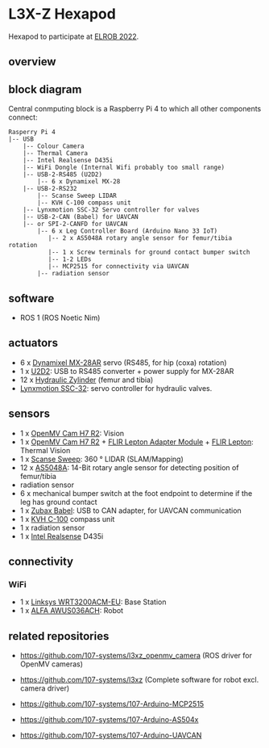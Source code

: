 # L3X-Z Hexapod
Hexapod to participate at [ELROB 2022](https://www.elrob.org).

## overview

## block diagram
Central conmputing block is a Raspberry Pi 4 to which all other components connect:
```
Rasperry Pi 4
|-- USB
    |-- Colour Camera
    |-- Thermal Camera
    |-- Intel Realsense D435i
    |-- WiFi Dongle (Internal Wifi probably too small range)
    |-- USB-2-RS485 (U2D2)
        |-- 6 x Dynamixel MX-28
    |-- USB-2-RS232
        |-- Scanse Sweep LIDAR
        |-- KVH C-100 compass unit
    |-- Lynxmotion SSC-32 Servo controller for valves
    |-- USB-2-CAN (Babel) for UAVCAN
    |-- or SPI-2-CANFD for UAVCAN
        |-- 6 x Leg Controller Board (Arduino Nano 33 IoT)
           |-- 2 x AS5048A rotary angle sensor for femur/tibia rotation
           |-- 1 x Screw terminals for ground contact bumper switch
           |-- 1-2 LEDs
           |-- MCP2515 for connectivity via UAVCAN
        |-- radiation sensor
```

## software
  - ROS 1 (ROS Noetic Nim)

## actuators
  - 6 x [Dynamixel MX-28AR](https://emanual.robotis.com/docs/en/dxl/mx/mx-28-2/) servo (RS485, for hip (coxa) rotation)
  - 1 x [U2D2](https://emanual.robotis.com/docs/en/parts/interface/u2d2/): USB to RS485 converter + power supply for MX-28AR 
  - 12 x [Hydraulic Zylinder](http://leimbach-modellbau.de/Produkte/Hydraulik/Zylinder/0H16xxxA/) (femur and tibia)
  - [Lynxmotion SSC-32](http://www.lynxmotion.com/p-1032-ssc-32u-usb-servo-controller.aspx): servo controller for hydraulic valves.

## sensors
  - 1 x [OpenMV Cam H7 R2](https://openmv.io/collections/cams/products/openmv-cam-h7-r2): Vision
  - 1 x [OpenMV Cam H7 R2](https://openmv.io/collections/cams/products/openmv-cam-h7-r2) + [FLIR Lepton Adapter Module](https://openmv.io/collections/cams/products/flir-lepton-adapter-module) + [FLIR Lepton](https://store.groupgets.com/products/flir-lepton-3-5): Thermal Vision
  - 1 x [Scanse Sweep](https://github.com/scanse/sweep-sdk): 360 ° LIDAR (SLAM/Mapping)
  - 12 x [AS5048A](https://ams.com/en/as5048a): 14-Bit rotary angle sensor for detecting position of femur/tibia
  - radiation sensor
  - 6 x mechanical bumper switch at the foot endpoint to determine if the leg has ground contact
  - 1 x [Zubax Babel](https://zubax.com/products/babel): USB to CAN adapter, for UAVCAN communication
  - 1 x [KVH C-100](https://www.kvh.com/admin/products/compasses/compass-systems/c100-compass-engine) compass unit
  - 1 x radiation sensor
  - 1 x [Intel Realsense](https://www.intelrealsense.com/depth-camera-d435i) D435i

## connectivity
### WiFi
  - 1 x [Linksys WRT3200ACM-EU](https://openwrt.org/toh/linksys/wrt3200acm): Base Station
  - 1 x [ALFA AWUS036ACH](https://www.alfa.com.tw/products/awus036ach?variant=36473965871176): Robot

## related repositories
* https://github.com/107-systems/l3xz_openmv_camera (ROS driver for OpenMV cameras)
* https://github.com/107-systems/l3xz (Complete software for robot excl. camera driver)

* https://github.com/107-systems/107-Arduino-MCP2515
* https://github.com/107-systems/107-Arduino-AS504x
* https://github.com/107-systems/107-Arduino-UAVCAN
